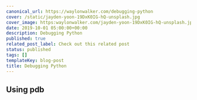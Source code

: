 ```yaml
---
canonical_url: https://waylonwalker.com/debugging-python
cover: /static/jayden-yoon-19DxK0IG-hQ-unsplash.jpg
cover_image: https:waylonwalker.com/jayden-yoon-19DxK0IG-hQ-unsplash.jpg
date: 2019-10-01 05:00:00+00:00
description: Debugging Python
published: true
related_post_label: Check out this related post
status: published
tags: []
templateKey: blog-post
title: Debugging Python
---
```


## Using pdb